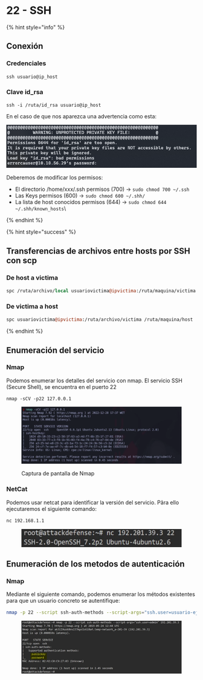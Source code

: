# 22 - SSH

{% hint style="info" %}
## Conexión

### Credenciales

```
ssh usuario@ip_host
```

### Clave id\_rsa

```
ssh -i /ruta/id_rsa usuario@ip_host
```

En el caso de que nos aparezca una advertencia como esta:

<img src="../../.gitbook/assets/image (22).png" alt="" data-size="original">

Deberemos de modificar los permisos:

* El directorio /home/xxx/.ssh permisos (700) -> `sudo chmod 700 ~/.ssh`&#x20;
* Las Keys permisos (600) -> `sudo chmod 600 ~/.shh/`&#x20;
* La lista de host conocidos permisos (644) -> `sudo chmod 644 ~/.shh/known_hosts`\

{% endhint %}



{% hint style="success" %}
## Transferencias de archivos entre hosts por SSH con scp



### De host a victima

```perl
spc /ruta/archivo/local usuariovictima@ipvictima:/ruta/maquina/victima
```

### De victima a host

```perl
spc usuariovictima@ipvictima:/ruta/archivo/victima /ruta/maquina/host
```
{% endhint %}

## Enumeración del servicio

### Nmap

Podemos enumerar los detalles del servicio con nmap. El servicio SSH (Secure Shell), se encuentra en el puerto 22

```
nmap -sCV -p22 127.0.0.1
```

<figure><img src="../../.gitbook/assets/image (53).png" alt=""><figcaption><p>Captura de pantalla de Nmap</p></figcaption></figure>

### NetCat

Podemos usar netcat para identificar la versión del servicio. Pâra ello ejecutaremos el siguiente comando:

```bash
nc 192.168.1.1
```

<figure><img src="../../.gitbook/assets/image (2) (1) (1) (1) (1) (1) (2) (1).png" alt=""><figcaption></figcaption></figure>

## Enumeración de los metodos de autenticación

### Nmap

Mediante el siguiente comando, podemos enumerar los métodos existentes para que un usuario concreto se autentifique:

```bash
nmap -p 22 --script ssh-auth-methods --script-args="ssh.user=usuario-ejemplo" 192.168.1.1
```

<figure><img src="../../.gitbook/assets/image (3) (1) (1) (1) (1) (1) (2) (1).png" alt=""><figcaption></figcaption></figure>
